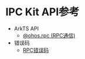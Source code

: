 # IPC Kit API参考 

- ArkTS API 
  - [@ohos.rpc (RPC通信)](js-apis-rpc.md)
- 错误码
  - [RPC错误码](errorcode-rpc.md)

